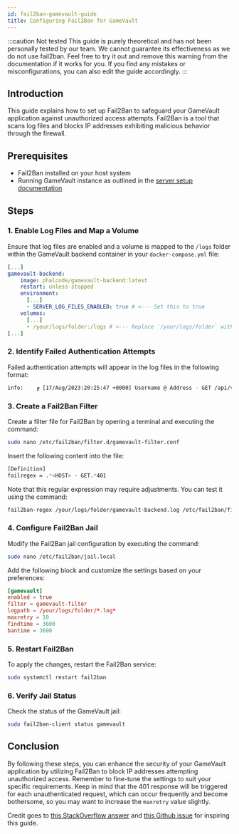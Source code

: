 ```yaml
---
id: fail2ban-gamevault-guide
title: Configuring Fail2Ban for GameVault
---
```


:::caution Not tested
This guide is purely theoretical and has not been personally tested by our team. We cannot guarantee its effectiveness as we do not use fail2ban. Feel free to try it out and remove this warning from the documentation if it works for you. If you find any mistakes or misconfigurations, you can also edit the guide accordingly.
:::

## Introduction

This guide explains how to set up Fail2Ban to safeguard your GameVault application against unauthorized access attempts. Fail2Ban is a tool that scans log files and blocks IP addresses exhibiting malicious behavior through the firewall.

## Prerequisites

- Fail2Ban installed on your host system
- Running GameVault instance as outlined in the [server setup documentation](../server-docs/setup.md)

## Steps

### 1. Enable Log Files and Map a Volume

Ensure that log files are enabled and a volume is mapped to the `/logs` folder within the GameVault backend container in your `docker-compose.yml` file:

```yaml
[...]
gamevault-backend:
    image: phalcode/gamevault-backend:latest
    restart: unless-stopped
    environment:
      [...]
      - SERVER_LOG_FILES_ENABLED: true # <--- Set this to true
    volumes:
      [...]
      - /your/logs/folder:/logs # <--- Replace `/your/logs/folder` with the actual path to your log folder.
[...]
```

### 2. Identify Failed Authentication Attempts

Failed authentication attempts will appear in the log files in the following format:

```bash
info:    ┏ [17/Aug/2023:20:25:47 +0000] Username @ Address - GET /api/v1/users/me -> 401 - 28.231 ms - 112 - 'GameVault/1.3.0'
```

### 3. Create a Fail2Ban Filter

Create a filter file for Fail2Ban by opening a terminal and executing the command:

```bash
sudo nano /etc/fail2ban/filter.d/gamevault-filter.conf
```

Insert the following content into the file:

```bash
[Definition]
failregex = .*<HOST> - GET.*401
```

Note that this regular expression may require adjustments. You can test it using the command:

```bash
fail2ban-regex /your/logs/folder/gamevault-backend.log /etc/fail2ban/filter.d/gamevault-filter.conf
```

### 4. Configure Fail2Ban Jail

Modify the Fail2Ban jail configuration by executing the command:

```bash
sudo nano /etc/fail2ban/jail.local
```

Add the following block and customize the settings based on your preferences:

```conf
[gamevault]
enabled = true
filter = gamevault-filter
logpath = /your/logs/folder/*.log*
maxretry = 10
findtime = 3600
bantime = 3600
```

### 5. Restart Fail2Ban

To apply the changes, restart the Fail2Ban service:

```bash
sudo systemctl restart fail2ban
```

### 6. Verify Jail Status

Check the status of the GameVault jail:

```bash
sudo fail2ban-client status gamevault
```

## Conclusion

By following these steps, you can enhance the security of your GameVault application by utilizing Fail2Ban to block IP addresses attempting unauthorized access. Remember to fine-tune the settings to suit your specific requirements. Keep in mind that the 401 response will be triggered for each unauthenticated request, which can occur frequently and become bothersome, so you may want to increase the `maxretry` value slightly.

Credit goes to [this StackOverflow answer](https://stackoverflow.com/a/69575369/14570696) and [this Github issue](https://github.com/Phalcode/gamevault-backend/issues/175) for inspiring this guide.
